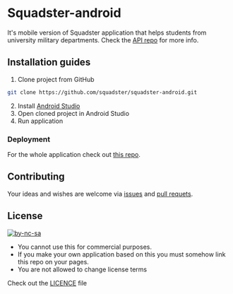 # Squadster-android

It's mobile version of Squadster application that helps students from university military departments.
Check the [API repo](https://github.com/squadster/squadster-api) for more info.

## Installation guides
1) Clone project from GitHub
```bash
git clone https://github.com/squadster/squadster-android.git
```
2) Install [Android Studio](https://developer.android.com/studio?hl=id)
3) Open cloned project in Android Studio
4) Run application

### Deployment

For the whole application check out [this repo](https://github.com/squadster/squadster-deployment).

## Contributing

Your ideas and wishes are welcome via [issues](https://github.com/squadster/squadster-android/issues) and [pull requets](https://github.com/squadster/squadster-android/pulls).

## License

[![by-nc-sa](https://licensebuttons.net/l/by-nc-sa/3.0/88x31.png)](https://creativecommons.org/licenses/by-nc-sa/4.0)

* You cannot use this for commercial purposes.
* If you make your own application based on this you must somehow link this repo on your pages.
* You are not allowed to change license terms

Check out the [LICENCE](LICENSE.md) file
